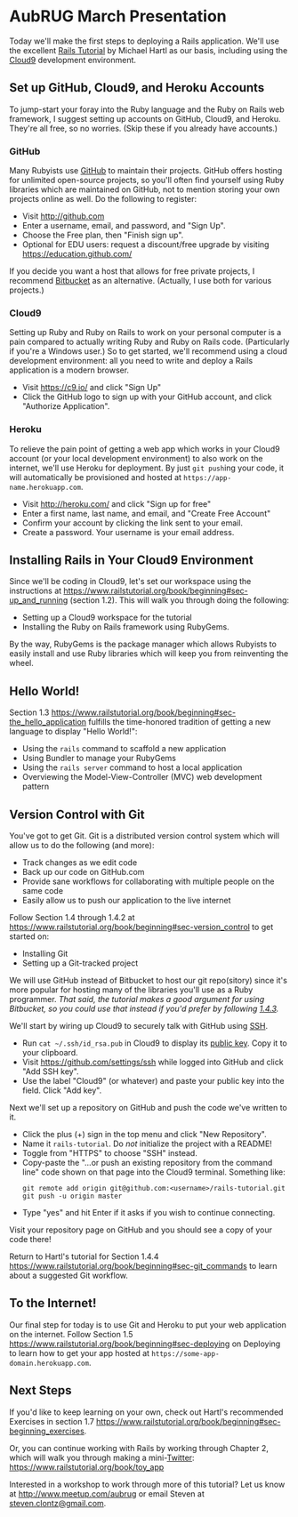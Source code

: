 # AubRUG March Presentation

Today we'll make the first steps to deploying a Rails application.
We'll use the excellent [Rails Tutorial](https://www.railstutorial.org/book/)
by Michael Hartl as our basis, including using the
[Cloud9](https://c9.io/) development environment.


## Set up GitHub, Cloud9, and Heroku Accounts

To jump-start your foray into the Ruby language and the Ruby on Rails
web framework, I suggest setting up accounts on GitHub, Cloud9,
and Heroku. They're all free, so no worries. (Skip these if you already
have accounts.)

### GitHub

Many Rubyists use [GitHub](https://github.com/) to maintain their
projects. GitHub offers hosting for unlimited open-source projects, so you'll
often find yourself using Ruby libraries which are maintained on GitHub,
not to mention storing your own projects online as well. Do the following
to register:

* Visit <http://github.com>
* Enter a username, email, and password, and "Sign Up".
* Choose the Free plan, then "Finish sign up".
* Optional for EDU users: request a discount/free upgrade by visiting
  <https://education.github.com/>

If you decide you want a host that allows for free private projects,
I recommend [Bitbucket](https://bitbucket.org/) as an alternative.
(Actually, I use both for various projects.)

### Cloud9

Setting up Ruby and Ruby on Rails to work on your personal computer
is a pain compared to actually writing Ruby and Ruby on Rails code.
(Particularly if you're a Windows user.) So to get started, we'll
recommend using a cloud development environment: all you need to write
and deploy a Rails application is a modern browser.

* Visit <https://c9.io/> and click "Sign Up"
* Click the GitHub logo to sign up with your GitHub account, and click
  "Authorize Application".

### Heroku

To relieve the pain point of getting a web app which works in your
Cloud9 account (or your local development environment)
to also work on the internet, we'll use Heroku for deployment. By just
`git push`ing your code, it will automatically be provisioned and
hosted at `https://app-name.herokuapp.com`.

* Visit <http://heroku.com/> and click "Sign up for free"
* Enter a first name, last name, and email, and "Create Free Account"
* Confirm your account by clicking the link sent to your email.
* Create a password. Your username is your email address.


## Installing Rails in Your Cloud9 Environment

Since we'll be coding in Cloud9, let's set our workspace using
the instructions at
<https://www.railstutorial.org/book/beginning#sec-up_and_running>
(section 1.2). This will walk you through doing the following:

* Setting up a Cloud9 workspace for the tutorial
* Installing the Ruby on Rails framework using RubyGems.

By the way, RubyGems is the package manager which allows Rubyists to
easily install and use Ruby libraries which will keep you from
reinventing the wheel.


## Hello World!

Section 1.3
<https://www.railstutorial.org/book/beginning#sec-the_hello_application>
fulfills the time-honored tradition of getting a new language to display
"Hello World!":

* Using the `rails` command to scaffold a new application
* Using Bundler to manage your RubyGems
* Using the `rails server` command to host a local application
* Overviewing the Model-View-Controller (MVC) web development pattern


## Version Control with Git

You've got to get Git. Git is a distributed version control system which
will allow us to do the following (and more):

* Track changes as we edit code
* Back up our code on GitHub.com
* Provide sane workflows for collaborating with multiple people
  on the same code
* Easily allow us to push our application to the live internet

Follow Section 1.4 through 1.4.2 at
<https://www.railstutorial.org/book/beginning#sec-version_control>
to get started on:

* Installing Git
* Setting up a Git-tracked project

We will use GitHub instead of Bitbucket to host our git repo(sitory)
since it's more popular for hosting many of the libraries you'll use
as a Ruby programmer. *That said, the tutorial makes a good argument for using
Bitbucket, so you could use that instead if you'd prefer by following
[1.4.3](https://www.railstutorial.org/book/beginning#sec-bitbucket).*

We'll start by wiring up Cloud9 to securely talk with GitHub using
[SSH](http://en.wikipedia.org/wiki/Secure_Shell).

* Run `cat ~/.ssh/id_rsa.pub` in Cloud9 to display its
  [public key](https://en.wikipedia.org/wiki/Public-key_cryptography).
  Copy it to your clipboard.
* Visit <https://github.com/settings/ssh> while logged into GitHub
  and click "Add SSH key".
* Use the label "Cloud9" (or whatever) and paste your public key into
  the field. Click "Add key".

Next we'll set up a repository on GitHub and push the code we've written
to it.

* Click the plus (+) sign in the top menu and click "New Repository".
* Name it `rails-tutorial`. Do *not* initialize the project with a README!
* Toggle from "HTTPS" to choose "SSH" instead.
* Copy-paste the "...or push an existing repository from the command line"
  code shown on that page into the Cloud9 terminal. Something like:
    ```
    git remote add origin git@github.com:<username>/rails-tutorial.git
    git push -u origin master
    ```
* Type "yes" and hit Enter if it asks if you wish to continue connecting.

Visit your repository page on GitHub and you should see a copy of your
code there!

Return to Hartl's tutorial for Section 1.4.4
<https://www.railstutorial.org/book/beginning#sec-git_commands>
to learn about a suggested Git workflow.


## To the Internet!

Our final step for today is to use Git and Heroku to put your web
application on the internet. Follow Section 1.5
<https://www.railstutorial.org/book/beginning#sec-deploying> on
Deploying to learn how to get your app hosted at
`https://some-app-domain.herokuapp.com`.


## Next Steps

If you'd like to keep learning on your own, check out Hartl's
recommended Exercises in section 1.7
<https://www.railstutorial.org/book/beginning#sec-beginning_exercises>.

Or, you can continue working with Rails by working through Chapter 2,
which will walk you through making a mini-[Twitter](https://twitter.com):
<https://www.railstutorial.org/book/toy_app>

Interested in a workshop to work through more of this tutorial?
Let us know at <http://www.meetup.com/aubrug> or email Steven at
<steven.clontz@gmail.com>.